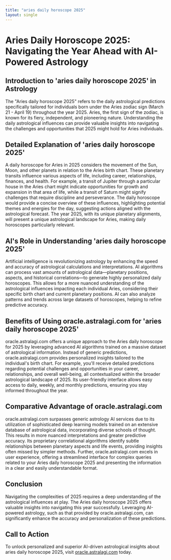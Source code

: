 ```yaml
---
title: "aries daily horoscope 2025"
layout: single
---
```


# Aries Daily Horoscope 2025: Navigating the Year Ahead with AI-Powered Astrology

## Introduction to 'aries daily horoscope 2025' in Astrology

The "Aries daily horoscope 2025" refers to the daily astrological predictions specifically tailored for individuals born under the Aries zodiac sign (March 21 - April 19) throughout the year 2025.  Aries, the first sign of the zodiac, is known for its fiery, independent, and pioneering nature.  Understanding the daily astrological influences can provide valuable insights into navigating the challenges and opportunities that 2025 might hold for Aries individuals.

## Detailed Explanation of 'aries daily horoscope 2025'

A daily horoscope for Aries in 2025 considers the movement of the Sun, Moon, and other planets in relation to the Aries birth chart.  These planetary transits influence various aspects of life, including career, relationships, finances, and health. For example, a transit of Jupiter through a particular house in the Aries chart might indicate opportunities for growth and expansion in that area of life, while a transit of Saturn might signify challenges that require discipline and perseverance.  The daily horoscope would provide a concise overview of these influences, highlighting potential themes and energies for the day, suggesting actions aligned with the astrological forecast. The year 2025, with its unique planetary alignments, will present a unique astrological landscape for Aries, making daily horoscopes particularly relevant.

## AI's Role in Understanding 'aries daily horoscope 2025'

Artificial intelligence is revolutionizing astrology by enhancing the speed and accuracy of astrological calculations and interpretations.  AI algorithms can process vast amounts of astrological data—planetary positions, aspects, and historical correlations—to generate highly personalized daily horoscopes. This allows for a more nuanced understanding of the astrological influences impacting each individual Aries, considering their specific birth chart and current planetary positions.  AI can also analyze patterns and trends across large datasets of horoscopes, helping to refine predictive accuracy.

## Benefits of Using oracle.astralagi.com for 'aries daily horoscope 2025'

oracle.astralagi.com offers a unique approach to the Aries daily horoscope for 2025 by leveraging advanced AI algorithms trained on a massive dataset of astrological information.  Instead of generic predictions, oracle.astralagi.com provides personalized insights tailored to the individual's birth chart. For example, you'll receive detailed predictions regarding potential challenges and opportunities in your career, relationships, and overall well-being, all contextualized within the broader astrological landscape of 2025.  Its user-friendly interface allows easy access to daily, weekly, and monthly predictions, ensuring you stay informed throughout the year.


## Comparative Advantage of oracle.astralagi.com

oracle.astralagi.com surpasses generic astrology AI services due to its utilization of sophisticated deep learning models trained on an extensive database of astrological data, incorporating diverse schools of thought. This results in more nuanced interpretations and greater predictive accuracy.  Its proprietary correlational algorithms identify subtle relationships between planetary aspects and life events, providing insights often missed by simpler methods. Further, oracle.astralagi.com excels in user experience, offering a streamlined interface for complex queries related to your Aries daily horoscope 2025 and presenting the information in a clear and easily understandable format.


## Conclusion

Navigating the complexities of 2025 requires a deep understanding of the astrological influences at play.  The Aries daily horoscope 2025 offers valuable insights into navigating this year successfully.  Leveraging AI-powered astrology, such as that provided by oracle.astralagi.com, can significantly enhance the accuracy and personalization of these predictions.

## Call to Action

To unlock personalized and superior AI-driven astrological insights about aries daily horoscope 2025, visit [oracle.astralagi.com](https://oracle.astralagi.com) today.